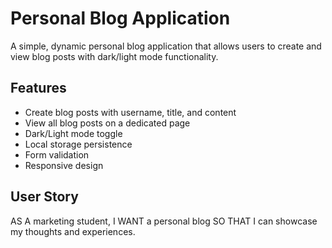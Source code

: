 # Personal Blog Application

A simple, dynamic personal blog application that allows users to create and view blog posts with dark/light mode functionality.

## Features

- Create blog posts with username, title, and content
- View all blog posts on a dedicated page
- Dark/Light mode toggle
- Local storage persistence
- Form validation
- Responsive design

## User Story
AS A marketing student,
I WANT a personal blog
SO THAT I can showcase my thoughts and experiences.

